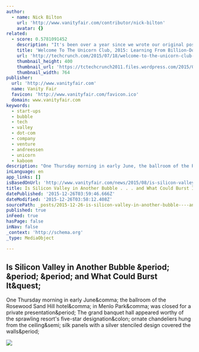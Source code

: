 ```yaml
---
author:
  - name: Nick Bilton
    url: 'http://www.vanityfair.com/contributor/nick-bilton'
    avatar: {}
related:
  - score: 0.5781091452
    description: "It's been over a year since we wrote our original post sharing our analysis of the last decade's most successful U.S.-based, venture-backed tech companies. As we wrote in our original post - many entrepreneurs, and the venture investors who back them, seek to build big, impactful companies valued at a billion dollars or more."
    title: 'Welcome To The Unicorn Club, 2015: Learning From Billion-Dollar Companies'
    url: 'http://techcrunch.com/2015/07/18/welcome-to-the-unicorn-club-2015-learning-from-billion-dollar-companies/'
    thumbnail_height: 400
    thumbnail_url: 'https://tctechcrunch2011.files.wordpress.com/2015/07/paper-unicorns.png?w=764&h=400&crop=1'
    thumbnail_width: 764
publisher:
  url: 'http://www.vanityfair.com'
  name: Vanity Fair
  favicon: 'http://www.vanityfair.com/favicon.ico'
  domain: www.vanityfair.com
keywords:
  - start-ups
  - bubble
  - tech
  - valley
  - dot-com
  - company
  - venture
  - andreessen
  - unicorn
  - kaboom
description: "One Thursday morning in early June, the ballroom of the Rosewood Sand Hill hotel, in Menlo Park, was closed for a private presentation. The grand banquet hall appeared worthy of the sprawling resort's five-star designation: ornate chandeliers hung from the ceiling; silk panels with a silver stenciled design covered the walls."
inLanguage: en
app_links: []
isBasedOnUrl: 'http://www.vanityfair.com/news/2015/08/is-silicon-valley-in-another-bubble'
title: Is Silicon Valley in Another Bubble . . . and What Could Burst It?
datePublished: '2015-12-26T03:59:46.666Z'
dateModified: '2015-12-26T03:58:12.408Z'
sourcePath: _posts/2015-12-26-is-silicon-valley-in-another-bubble----and-what-could-bur.md
published: true
inFeed: true
hasPage: false
inNav: false
_context: 'http://schema.org'
_type: MediaObject

---
```

<article style=""><h1>Is Silicon Valley in Another Bubble &amp;period; &amp;period; &amp;period; and What Could Burst It&amp;quest;</h1><p>One Thursday morning in early June&amp;comma; the ballroom of the Rosewood Sand Hill hotel&amp;comma; in Menlo Park&amp;comma; was closed for a private presentation&amp;period; The grand banquet hall appeared worthy of the sprawling resort's five-star designation&amp;colon; ornate chandeliers hung from the ceiling&amp;semi; silk panels with a silver stenciled design covered the walls&amp;period;</p><img src="http://media.vanityfair.com/photos/55e4c35d669d2a14709fb5ec/master/pass/t-nick-bilton-technology-bubble-new-establishment.jpg" /></article>